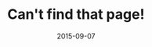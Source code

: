 ---
title: Can't find that page!
layout: post
date: 2015-09-07
permalink: /404.html
description: That's error 404. If you're coming here from another site or a social network, maybe the person who posted the link mistyped it. In the mean time, have a browse through the categories up top—if it's a project I've worked on, a piece of research I've been involved in or something I've dreamt up, it's probably here somewhere ;)
---